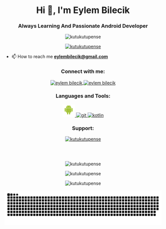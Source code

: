 <h1 align="center">Hi 👋, I'm Eylem Bilecik</h1>
<h3 align="center">Always Learning And Passionate Android Developer</h3>

<p align="center">
  <img src="https://komarev.com/ghpvc/?username=kutukutupense&label=Profile%20views&color=0e75b6&style=flat" alt="kutukutupense" />
</p>

<p align="center">
  <a href="https://github.com/ryo-ma/github-profile-trophy">
    <img src="https://github-profile-trophy.vercel.app/?username=kutukutupense" alt="kutukutupense" />
  </a>
</p>

- 📫 How to reach me **eylembilecik@gmail.com**

<h3 align="center">Connect with me:</h3>
<p align="center">
  <a href="https://linkedin.com/in/eylem-bilecik" target="blank">
    <img align="center" src="https://raw.githubusercontent.com/rahuldkjain/github-profile-readme-generator/master/src/images/icons/Social/linked-in-alt.svg" alt="eylem bilecik" height="30" width="30" />
  </a>
  <a href="https://www.hackerrank.com/eylembilecik" target="blank">
    <img align="center" src="https://raw.githubusercontent.com/rahuldkjain/github-profile-readme-generator/master/src/images/icons/Social/hackerrank.svg" alt="eylem bilecik" height="30" width="30" />
  </a>
</p>

<h3 align="center">Languages and Tools:</h3>
<p align="center">
  <a href="https://developer.android.com" target="_blank" rel="noreferrer">
    <img src="https://raw.githubusercontent.com/devicons/devicon/master/icons/android/android-original-wordmark.svg" alt="android" width="40" height="40"/>
  </a>
  <a href="https://git-scm.com/" target="_blank" rel="noreferrer">
    <img src="https://www.vectorlogo.zone/logos/git-scm/git-scm-icon.svg" alt="git" width="40" height="40"/>
  </a>
  <a href="https://kotlinlang.org" target="_blank" rel="noreferrer">
    <img src="https://www.vectorlogo.zone/logos/kotlinlang/kotlinlang-icon.svg" alt="kotlin" width="40" height="40"/>
  </a>
</p>

<h3 align="center">Support:</h3>
<p align="center">
  <a href="https://www.buymeacoffee.com/kutukutupense">
    <img src="https://cdn.buymeacoffee.com/buttons/v2/default-yellow.png" height="50" width="210" alt="kutukutupense" />
  </a>
</p><br><br>

<p align="center">
  <img src="https://github-readme-stats.vercel.app/api/top-langs?username=kutukutupense&show_icons=true&locale=en&layout=compact&exclude_repo=AtlantisMetal" alt="kutukutupense" />
</p>

<p align="center">
  <img src="https://github-readme-stats.vercel.app/api?username=kutukutupense&show_icons=true&locale=en" alt="kutukutupense" />
</p>

<p align="center">
  <img src="https://github-readme-streak-stats.herokuapp.com/?user=kutukutupense&" alt="kutukutupense" />
</p>
<picture>
  <source media="(prefers-color-scheme: dark)" srcset="https://raw.githubusercontent.com/Kutukutupense/Kutukutupense/output/github-contribution-grid-snake-dark.svg">
  <source media="(prefers-color-scheme: light)" srcset="https://raw.githubusercontent.com/Kutukutupense/Kutukutupense/output/github-contribution-grid-snake.svg">
  <img alt="github contribution grid snake animation" src="https://raw.githubusercontent.com/Kutukutupense/Kutukutupense/output/github-contribution-grid-snake.svg">
</picture>
